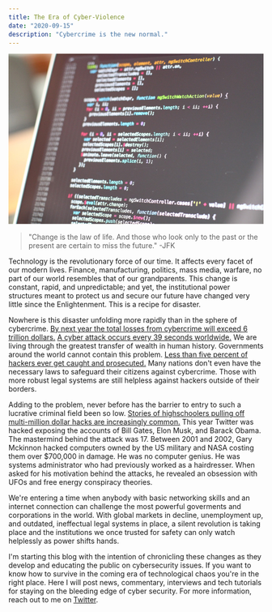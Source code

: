 ```yaml
---
title: The Era of Cyber-Violence 
date: "2020-09-15"
description: "Cybercrime is the new normal."
---
```


![laptop](./screenheader.jpg)

>"Change is the law of life. And those who look only to the past or the present are certain to miss the future." -JFK

Technology is the revolutionary force of our time. It affects every facet of our modern lives. Finance, manufacturing, politics, mass media, warfare, no part of our world resembles that of our grandparents. This change is constant, rapid, and unpredictable; and yet, the institutional power structures meant to protect us and secure our future have changed very little since the Enlightenment. This is a recipe for disaster.

Nowhere is this disaster unfolding more rapidly than in the sphere of cybercrime. [By next year the total losses from cybercrime will exceed 6 trillion dollars.](https://cybersecurityventures.com/hackerpocalypse-cybercrime-report-2016/) [A cyber attack occurs every 39 seconds worldwide.](https://www.varonis.com/blog/cybersecurity-statistics/) We are living through the greatest transfer of wealth in human history. Governments around the world cannot contain this problem. [Less than five percent of hackers ever get caught and prosecuted.](https://www.cybersecurityintelligence.com/blog/some-hackers-earn-2m-a-year-5083.html#:~:text=Only%20around%204%2F5%25%20of,arrest%20and%20prosecute%20these%20offenders.) Many nations don't even have the necessary laws to safeguard their citizens against cybercrime. Those with more robust legal systems are still helpless against hackers outside of their borders.

Adding to the problem, never before has the barrier to entry to such a lucrative criminal field been so low. [Stories of highschoolers pulling off multi-million dollar hacks are increasingly common.](https://www.dailymail.co.uk/news/article-8351735/High-schooler-termed-Baby-Al-Capone-allegedly-hacked-phones-pull-23-8-million-crypto-heist.html) This year Twitter was hacked exposing the accounts of Bill Gates, Elon Musk, and Barack Obama. The mastermind behind the attack was 17. Between 2001 and 2002, Gary Mckinnon hacked computers owned by the US military and NASA costing them over $700,000 in damage. He was no computer genius. He was systems administrator who had previously worked as a hairdresser. When asked for his motivation behind the attacks, he revealed an obsession with UFOs and free energy conspiracy theories.

We're entering a time when anybody with basic networking skills and an internet connection can challenge the most powerful goverments and corporations in the world. With global markets in decline, unemployment up, and outdated, ineffectual legal systems in place, a silent revolution is taking place and the institutions we once trusted for safety can only watch helplessly as power shifts hands.  

I'm starting this blog with the intention of chronicling these changes as they develop and educating the public on cybersecurity issues. If you want to know how to survive in the coming era of technological chaos you're in the right place. Here I will post news, commentary, interviews and tech tutorials for staying on the bleeding edge of cyber security. For more information, reach out to me on [Twitter](https://twitter.com/gunnar_bachelor).

